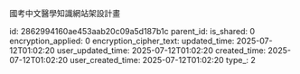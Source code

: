 國考中文醫學知識網站架設計畫



id: 2862994160ae453aab20c09a5d187b1c
parent_id: 
is_shared: 0
encryption_applied: 0
encryption_cipher_text: 
updated_time: 2025-07-12T01:02:20
user_updated_time: 2025-07-12T01:02:20
created_time: 2025-07-12T01:02:20
user_created_time: 2025-07-12T01:02:20
type_: 2